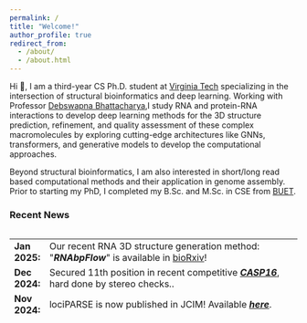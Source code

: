 ```yaml
---
permalink: /
title: "Welcome!"
author_profile: true
redirect_from: 
  - /about/
  - /about.html
---
```


Hi 👋, I am a third-year CS Ph.D. student at [Virginia Tech](https://www.vt.edu) specializing in the intersection of structural bioinformatics and deep learning. Working with Professor [Debswapna Bhattacharya](https://people.cs.vt.edu/dbhattacharya/),I study RNA and protein-RNA interactions to develop deep learning methods for the 3D structure prediction, refinement, and quality assessment of these complex macromolecules by exploring cutting-edge architectures like GNNs, transformers, and generative models to develop the computational approaches. 

Beyond structural bioinformatics, I am also interested in short/long read based computational methods and their application in genome assembly. Prior to starting my PhD, I completed my B.Sc. and M.Sc. in CSE from [BUET](https://www.buet.ac.bd/web/#/).
 
### **Recent News**

<style>
table, tr, td {
    border: none;
}
</style>
<div style="height:150px;overflow:auto;border:0px;border-collapse: collapse;" >
<table  border="none" style="border:0px;border-collapse: collapse;" rules="none" >
	<colgroup>
       <col span="1" style="width: 12%;">
       <col span="1" style="width: 88%;">
	</colgroup>


<tr>
	<td> <b> Jan 2025: </b> </td> 
	<td> Our recent RNA 3D structure generation method: "<b><i>RNAbpFlow</i></b>" is available in <a href="https://www.biorxiv.org/content/10.1101/2025.01.24.634669v1">bioRxiv</a>!</td>
	
</tr>

<tr>
	<td> <b> Dec 2024: </b> </td> 
	<td> Secured 11th position in recent competitive <b><i><a href="https://predictioncenter.org/casp16/index.cgi">CASP16</a></i></b>, hard done by stereo checks..</td>
	
</tr>

<tr>
	<td> <b> Nov 2024: </b> </td> 
	<td> lociPARSE is now published in JCIM! Available <b><i><a href="https://pubs.acs.org/doi/10.1021/acs.jcim.4c01621?fig=fig1&ref=pdf">here</a></i></b>.</td>
	
</tr>

<tr>
	<td> <b> July 2024: </b> </td> 
	<td> Presented our work lociPARSE as a poster with a flash talk in the iRNA track at <b><i><a href="https://www.iscb.org/ismb2024/programme-schedule/posters">ISMB 2024</a></i></b>.</td>
	
</tr>

<tr>
	<td> <b> July 2024: </b> </td> 
	<td> Published my first paper as a PhD student! Title: "The landscape of RNA 3D structure modeling with transformer networks”. Available <b><i><a href="https://doi.org/10.1093/biomethods/bpae047">here</a></i></b>. </td>
	
</tr>

<tr>
	<td> <b> Jan 2024: </b> </td> 
	<td> Our paper titled: "EquiPNAS: improved protein-nucleic acid binding site prediction using protein-language-model-informed equivariant deep graph neural networks" is accepted in <b><i><a href="https://doi.org/10.1093/nar/gkae039">NAR</a></i></b>. </td>
	
</tr>

<tr>
	<td> <b> Nov 2023: </b> </td> 
	<td> Our recent paper titled: "lociPARSE: a locality-aware invariant point attention model for scoring RNA 3D structures" is available in <a href="https://www.biorxiv.org/content/10.1101/2023.11.04.565599v1">bioRxiv</a>.</td>

</tr>
 
 <tr>
	 <td> <b> Aug 2022: </b> </td>
	 <td> Excited to join <a href="https://people.cs.vt.edu/dbhattacharya/">Bhattacharya Lab</a> to start my PhD journey!</td>
  
</tr>

</table>
